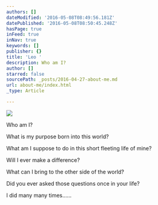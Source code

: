 ```yaml
---
authors: []
dateModified: '2016-05-08T08:49:56.181Z'
datePublished: '2016-05-08T08:50:45.248Z'
hasPage: true
inFeed: true
inNav: true
keywords: []
publisher: {}
title: 'Leo '
description: Who am I?
author: []
starred: false
sourcePath: _posts/2016-04-27-about-me.md
url: about-me/index.html
_type: Article

---
```

![](https://the-grid-user-content.s3-us-west-2.amazonaws.com/70f99c7a-1297-4c4a-a83f-64e032d5a59b.jpg)

Who am I?

What is my purpose born into this world?

What am I suppose to do in this short fleeting life of mine?

Will I ever make a difference?

What can I bring to the other side of the world?

Did you ever asked those questions once in your life?

I did many many times......